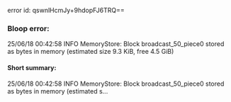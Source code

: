 error id: qswnlHcmJy+9hdopFJ6TRQ==
### Bloop error:

25/06/18 00:42:58 INFO MemoryStore: Block broadcast_50_piece0 stored as bytes in memory (estimated size 9.3 KiB, free 4.5 GiB)
#### Short summary: 

25/06/18 00:42:58 INFO MemoryStore: Block broadcast_50_piece0 stored as bytes in memory (estimated s...